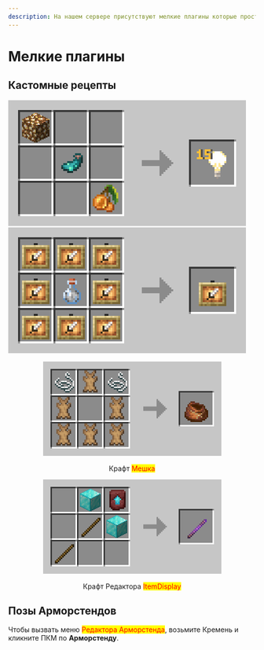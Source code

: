 ```yaml
---
description: На нашем сервере присутствуют мелкие плагины которые просто помогают игрокам
---
```


# Мелкие плагины

## Кастомные рецепты

![Крафт Света](<../.gitbook/assets/crafting-grid (2).png>) ![Крафт Невидимой рамки](<../.gitbook/assets/crafting-grid (3) (1).png>)

<div align="center">

<figure><img src="../.gitbook/assets/crafting-grid (5).png" alt="" width="363"><figcaption><p>Крафт <mark style="color:red;">Мешка</mark></p></figcaption></figure>

 

<figure><img src="../.gitbook/assets/itemdisplayeditor_recipe.png" alt="" width="363"><figcaption><p>Крафт Редактора <mark style="color:red;">ItemDisplay</mark></p></figcaption></figure>

</div>

## Позы Арморстендов

Чтобы вызвать меню <mark style="color:red;">Редактора Арморстенда</mark>, возьмите Кремень и кликните ПКМ по **Арморстенду**.
